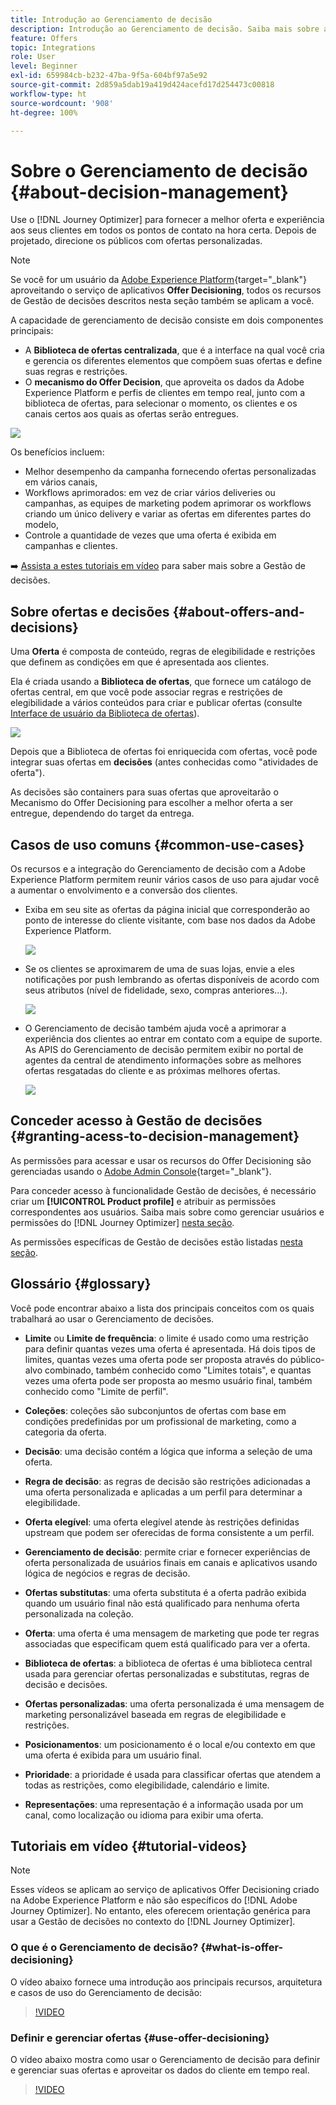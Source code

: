```yaml
---
title: Introdução ao Gerenciamento de decisão
description: Introdução ao Gerenciamento de decisão. Saiba mais sobre a arquitetura, as ofertas e as decisões, bem como casos de uso comuns que podem ser executados
feature: Offers
topic: Integrations
role: User
level: Beginner
exl-id: 659984cb-b232-47ba-9f5a-604bf97a5e92
source-git-commit: 2d859a5dab19a419d424acefd17d254473c00818
workflow-type: ht
source-wordcount: '908'
ht-degree: 100%

---
```


# Sobre o Gerenciamento de decisão {#about-decision-management}

Use o [!DNL Journey Optimizer] para fornecer a melhor oferta e experiência aos seus clientes em todos os pontos de contato na hora certa. Depois de projetado, direcione os públicos com ofertas personalizadas.

>[!NOTE]
>
>Se você for um usuário da [Adobe Experience Platform](https://experienceleague.adobe.com/docs/experience-platform/landing/home.html?lang=pt-BR){target=&quot;_blank&quot;} aproveitando o serviço de aplicativos **Offer Decisioning**, todos os recursos de Gestão de decisões descritos nesta seção também se aplicam a você.

A capacidade de gerenciamento de decisão consiste em dois componentes principais:

* A **Biblioteca de ofertas centralizada**, que é a interface na qual você cria e gerencia os diferentes elementos que compõem suas ofertas e define suas regras e restrições.
* O **mecanismo do Offer Decision**, que aproveita os dados da Adobe Experience Platform e perfis de clientes em tempo real, junto com a biblioteca de ofertas, para selecionar o momento, os clientes e os canais certos aos quais as ofertas serão entregues.

![](../../assets/architecture.png)

Os benefícios incluem:

* Melhor desempenho da campanha fornecendo ofertas personalizadas em vários canais,
* Workflows aprimorados: em vez de criar vários deliveries ou campanhas, as equipes de marketing podem aprimorar os workflows criando um único delivery e variar as ofertas em diferentes partes do modelo,
* Controle a quantidade de vezes que uma oferta é exibida em campanhas e clientes.

➡️ [Assista a estes tutoriais em vídeo](#tutorial-videos) para saber mais sobre a Gestão de decisões.

## Sobre ofertas e decisões {#about-offers-and-decisions}

Uma **Oferta** é composta de conteúdo, regras de elegibilidade e restrições que definem as condições em que é apresentada aos clientes.

Ela é criada usando a **Biblioteca de ofertas**, que fornece um catálogo de ofertas central, em que você pode associar regras e restrições de elegibilidade a vários conteúdos para criar e publicar ofertas (consulte [Interface de usuário da Biblioteca de ofertas](../get-started/user-interface.md)).

![](../../assets/offer_structure.png)

Depois que a Biblioteca de ofertas foi enriquecida com ofertas, você pode integrar suas ofertas em **decisões** (antes conhecidas como &quot;atividades de oferta&quot;).

As decisões são containers para suas ofertas que aproveitarão o Mecanismo do Offer Decisioning para escolher a melhor oferta a ser entregue, dependendo do target da entrega.

## Casos de uso comuns {#common-use-cases}

Os recursos e a integração do Gerenciamento de decisão com a Adobe Experience Platform permitem reunir vários casos de uso para ajudar você a aumentar o envolvimento e a conversão dos clientes.

* Exiba em seu site as ofertas da página inicial que corresponderão ao ponto de interesse do cliente visitante, com base nos dados da Adobe Experience Platform.

   ![](../../assets/website.png)

* Se os clientes se aproximarem de uma de suas lojas, envie a eles notificações por push lembrando as ofertas disponíveis de acordo com seus atributos (nível de fidelidade, sexo, compras anteriores...).

   ![](../../assets/push_sample.png)

* O Gerenciamento de decisão também ajuda você a aprimorar a experiência dos clientes ao entrar em contato com a equipe de suporte. As APIS do Gerenciamento de decisão permitem exibir no portal de agentes da central de atendimento informações sobre as melhores ofertas resgatadas do cliente e as próximas melhores ofertas.

   ![](../../assets/do-not-localize/call-center.png)

## Conceder acesso à Gestão de decisões {#granting-acess-to-decision-management}

As permissões para acessar e usar os recursos do Offer Decisioning são gerenciadas usando o [Adobe Admin Console](https://helpx.adobe.com/br/enterprise/managing/user-guide.html){target=&quot;_blank&quot;}.

Para conceder acesso à funcionalidade Gestão de decisões, é necessário criar um **[!UICONTROL Product profile]** e atribuir as permissões correspondentes aos usuários. Saiba mais sobre como gerenciar usuários e permissões do [!DNL Journey Optimizer] [nesta seção](../../administration/permissions.md).

As permissões específicas de Gestão de decisões estão listadas [nesta seção](../../administration/high-low-permissions.md#decisions-permissions).

## Glossário {#glossary}

Você pode encontrar abaixo a lista dos principais conceitos com os quais trabalhará ao usar o Gerenciamento de decisões.

* **Limite** ou **Limite de frequência**: o limite é usado como uma restrição para definir quantas vezes uma oferta é apresentada. Há dois tipos de limites, quantas vezes uma oferta pode ser proposta através do público-alvo combinado, também conhecido como &quot;Limites totais&quot;, e quantas vezes uma oferta pode ser proposta ao mesmo usuário final, também conhecido como &quot;Limite de perfil&quot;.

* **Coleções**: coleções são subconjuntos de ofertas com base em condições predefinidas por um profissional de marketing, como a categoria da oferta.

* **Decisão**: uma decisão contém a lógica que informa a seleção de uma oferta.

* **Regra de decisão**: as regras de decisão são restrições adicionadas a uma oferta personalizada e aplicadas a um perfil para determinar a elegibilidade.

* **Oferta elegível**: uma oferta elegível atende às restrições definidas upstream que podem ser oferecidas de forma consistente a um perfil.

* **Gerenciamento de decisão**: permite criar e fornecer experiências de oferta personalizada de usuários finais em canais e aplicativos usando lógica de negócios e regras de decisão.

* **Ofertas substitutas**: uma oferta substituta é a oferta padrão exibida quando um usuário final não está qualificado para nenhuma oferta personalizada na coleção.

* **Oferta**: uma oferta é uma mensagem de marketing que pode ter regras associadas que especificam quem está qualificado para ver a oferta.

* **Biblioteca de ofertas**: a biblioteca de ofertas é uma biblioteca central usada para gerenciar ofertas personalizadas e substitutas, regras de decisão e decisões.

* **Ofertas personalizadas**: uma oferta personalizada é uma mensagem de marketing personalizável baseada em regras de elegibilidade e restrições.

* **Posicionamentos**: um posicionamento é o local e/ou contexto em que uma oferta é exibida para um usuário final.

* **Prioridade**: a prioridade é usada para classificar ofertas que atendem a todas as restrições, como elegibilidade, calendário e limite.

* **Representações**: uma representação é a informação usada por um canal, como localização ou idioma para exibir uma oferta.


## Tutoriais em vídeo {#tutorial-videos}

>[!NOTE]
>
>Esses vídeos se aplicam ao serviço de aplicativos Offer Decisioning criado na Adobe Experience Platform e não são específicos do [!DNL Adobe Journey Optimizer]. No entanto, eles oferecem orientação genérica para usar a Gestão de decisões no contexto do [!DNL Journey Optimizer].

### O que é o Gerenciamento de decisão? {#what-is-offer-decisioning}

O vídeo abaixo fornece uma introdução aos principais recursos, arquitetura e casos de uso do Gerenciamento de decisão:

>[!VIDEO](https://video.tv.adobe.com/v/326961?quality=12&learn=on)

### Definir e gerenciar ofertas {#use-offer-decisioning}

O vídeo abaixo mostra como usar o Gerenciamento de decisão para definir e gerenciar suas ofertas e aproveitar os dados do cliente em tempo real.

>[!VIDEO](https://video.tv.adobe.com/v/326841?quality=12&learn=on)
